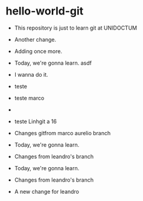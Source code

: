 # hello-world-git
- This repository is just to learn git at UNIDOCTUM
- Another change.

- Adding once more.

- Today, we're gonna learn. asdf

- I wanna do it.

- teste
-  teste marco
- 


- teste Linhgit a 16

- Changes gitfrom marco aurelio branch
- Today, we're gonna learn.

- Changes from leandro's branch
- Today, we're gonna learn.

- Changes from leandro's branch

- A new change for leandro
